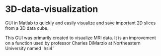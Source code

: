 # 3D-data-visualization
GUI in Matlab to quickly and easily visualize and save important 2D slices from a 3D data cube.

This GUI was primarily created to visualize MRI data. It is an improvement on a function used by 
professor Charles DiMarzio at Northeastern University named 'hsi4'
